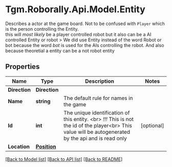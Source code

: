 # Tgm.Roborally.Api.Model.Entity
Describes a actor at the game board. Not to be confused with `Player` which is the person controlling the Entity. <br> this will *most likely* be a player controlled robot but it also can be a AI controlled Entity or robot > We did use Entity instead of the word Robot or bot because the word *bot* is used for the AIs controlling the robot. And also because theoretial a entity can be a not robot entity

## Properties

Name | Type | Description | Notes
------------ | ------------- | ------------- | -------------
**Direction** | **Direction** |  | 
**Name** | **string** | The default rule for names in the game | 
**Id** | **int** | The unique identification of this entity. &lt;br&gt; *!!!* This is not the id of the player&lt;br&gt; This value will be autogenerated by the api and is read only | [optional] 
**Location** | [**Position**](Position.md) |  | 

[[Back to Model list]](../README.md#documentation-for-models) [[Back to API list]](../README.md#documentation-for-api-endpoints) [[Back to README]](../README.md)

